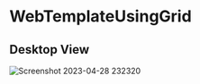 # WebTemplateUsingGrid

## Desktop View
![Screenshot 2023-04-28 232320](https://user-images.githubusercontent.com/90702705/235219143-5bb0cc11-212b-4fd2-9676-81e0952d0af3.png)

